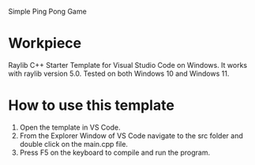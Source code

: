 Simple Ping Pong Game

# Workpiece
Raylib C++ Starter Template for Visual Studio Code on Windows.
It works with raylib version 5.0. Tested on both Windows 10 and Windows 11.

# How to use this template
1. Open the template in VS Code.
2. From the Explorer Window of VS Code navigate to the src folder and double click on the main.cpp file.
3. Press F5 on the keyboard to compile and run the program.
